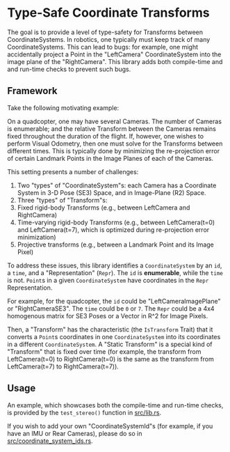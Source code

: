 # Type-Safe Coordinate Transforms

The goal is to provide a level of type-safety for Transforms between CoordinateSystems.
In robotics, one typically must keep track of many CoordinateSystems. This can lead to bugs:
for example, one might accidentally project a Point in the "LeftCamera" CoordinateSystem
into the image plane of the "RightCamera". This library adds both compile-time and
and run-time checks to prevent such bugs.

## Framework
Take the following motivating example:

On a quadcopter, one may have several Cameras. The number of Cameras is enumerable; and the relative Transform between
the Cameras remains fixed throughout the duration of the flight. If, however, one wishes to perform Visual Odometry,
then one must solve for the Transforms between different times. This is typically done by minimizing the re-projection error
of certain Landmark Points in the Image Planes of each of the Cameras.

This setting presents a number of challenges:
1. Two "types" of "CoordinateSystem"s: each Camera has a Coordinate System in 3-D Pose (SE3) Space, and in Image-Plane (R2) Space.
2. Three "types" of "Transform"s:
  1. Fixed rigid-body Transforms (e.g., between LeftCamera and RightCamera)
  2. Time-varying rigid-body Transforms (e.g., between LeftCamera(t=0) and LeftCamera(t=7), which is optimized during re-projection error minimization)
  3. Projective transforms (e.g., between a Landmark Point and its Image Pixel)

To address these issues, this library identifies a `CoordinateSystem` by an `id`, a `time`, and a "Representation" (`Repr`).
The `id` is **enumerable**, while the `time` is not. `Point`s in a given `CoordinateSystem` have coordinates in the `Repr` Representation.

For example, for the quadcopter, the `id` could be "LeftCameraImagePlane" or "RightCameraSE3". The `time` could be `0` or `7`. The `Repr` could be a 4x4 homogenous matrix for SE3 Poses or a Vector in R^2 for Image Pixels.

Then, a "Transform" has the characteristic (the `IsTransform` Trait) that it converts a `Point`s coordinates in one `CoordinateSystem` into its coordinates in a different `CoordinateSystem`. A "Static Transform" is a special kind of "Transform" that is fixed over time (for example, the transform from LeftCamera(t=0) to RightCamera(t=0) is the same as the transform from LeftCamera(t=7) to RightCamera(t=7)).

## Usage
An example, which showcases both the compile-time and run-time checks, is provided by the `test_stereo()` function in [src/lib.rs](src/lib.rs).

If you wish to add your own "CoordinateSystemId"s (for example, if you have an IMU or Rear Cameras), please do so in [src/coordinate_system_ids.rs](src/coordinate_system_ids.rs).